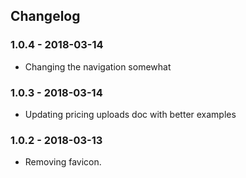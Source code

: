 ## Changelog

### 1.0.4 - 2018-03-14
* Changing the navigation somewhat

### 1.0.3 - 2018-03-14
* Updating pricing uploads doc with better examples

### 1.0.2 - 2018-03-13
* Removing favicon.
